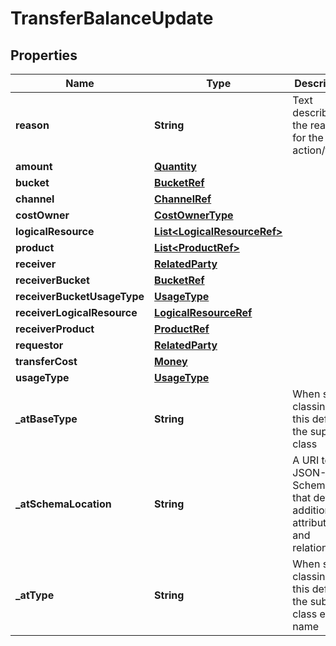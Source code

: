 # TransferBalanceUpdate

## Properties
Name | Type | Description | Notes
------------ | ------------- | ------------- | -------------
**reason** | **String** | Text describing the reason for the action/task | 
**amount** | [**Quantity**](Quantity.md) |  |  [optional]
**bucket** | [**BucketRef**](BucketRef.md) |  |  [optional]
**channel** | [**ChannelRef**](ChannelRef.md) |  | 
**costOwner** | [**CostOwnerType**](CostOwnerType.md) |  |  [optional]
**logicalResource** | [**List&lt;LogicalResourceRef&gt;**](LogicalResourceRef.md) |  | 
**product** | [**List&lt;ProductRef&gt;**](ProductRef.md) |  |  [optional]
**receiver** | [**RelatedParty**](RelatedParty.md) |  |  [optional]
**receiverBucket** | [**BucketRef**](BucketRef.md) |  |  [optional]
**receiverBucketUsageType** | [**UsageType**](UsageType.md) |  |  [optional]
**receiverLogicalResource** | [**LogicalResourceRef**](LogicalResourceRef.md) |  | 
**receiverProduct** | [**ProductRef**](ProductRef.md) |  |  [optional]
**requestor** | [**RelatedParty**](RelatedParty.md) |  |  [optional]
**transferCost** | [**Money**](Money.md) |  |  [optional]
**usageType** | [**UsageType**](UsageType.md) |  |  [optional]
**_atBaseType** | **String** | When sub-classing, this defines the super-class |  [optional]
**_atSchemaLocation** | **String** | A URI to a JSON-Schema file that defines additional attributes and relationships |  [optional]
**_atType** | **String** | When sub-classing, this defines the sub-class entity name |  [optional]
